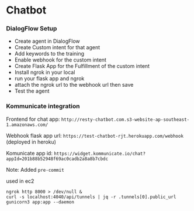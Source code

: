
# Chatbot


### DialogFlow Setup
  - Create agent in DialogFlow
  - Create Custom intent for that agent
  - Add keywords to the training
  - Enable webhook for the custom intent
  - Create Flask App for the Fulfillment of the custom intent
  - Install ngrok in your local
  - run your flask app and ngrok
  - attach the ngrok url to the webhook url then save
  - Test the agent

### Kommunicate integration

Frontend for chat app: `http://resty-chatbot.com.s3-website-ap-southeast-1.amazonaws.com/`

Webhook flask app url: `https://test-chatbot-rjt.herokuapp.com/webhook` (deployed in heroku) 

Komunicate app id: `https://widget.kommunicate.io/chat?appId=201b88b52948f69ac0cadb2a8a8b7cbdc`


Note:
Added `pre-commit`

used in ec2
```
ngrok http 8000 > /dev/null &
curl -s localhost:4040/api/tunnels | jq -r .tunnels[0].public_url
gunicorn3 app:app --daemon

